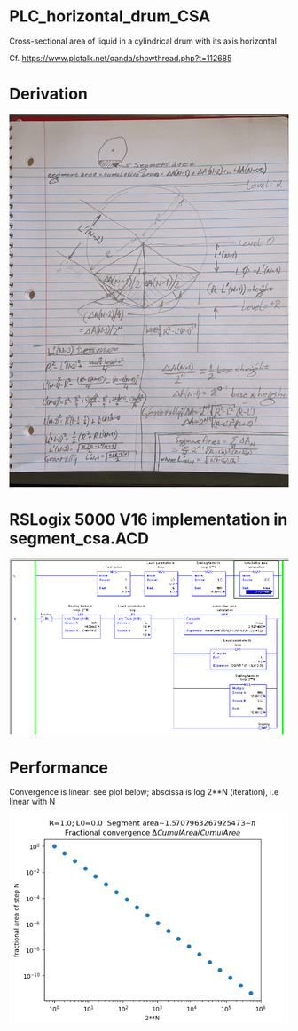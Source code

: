 # PLC_horizontal_drum_CSA
Cross-sectional area of liquid in a cylindrical drum with its axis horizontal

Cf. https://www.plctalk.net/qanda/showthread.php?t=112685

Derivation
====

![](https://github.com/drbitboy/PLC_horizontal_drum_CSA/raw/main/derivation.jpg)

RSLogix 5000 V16 implementation in segment_csa.ACD
====


![](https://github.com/drbitboy/PLC_horizontal_drum_CSA/raw/main/segment_csa_acd.png)

Performance
====

Convergence is linear:  see plot below; abscissa is log 2**N (iteration), i.e linear with N

![](https://github.com/drbitboy/PLC_horizontal_drum_CSA/raw/main/segment_plot.png)
